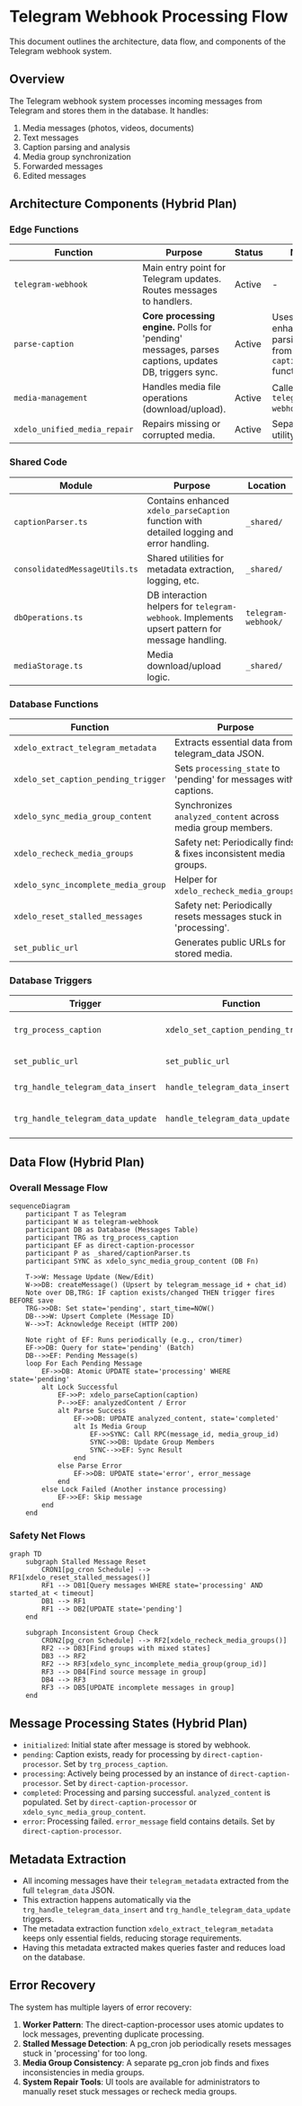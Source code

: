 # Telegram Webhook Processing Flow

This document outlines the architecture, data flow, and components of the Telegram webhook system.

## Overview

The Telegram webhook system processes incoming messages from Telegram and stores them in the database. It handles:

1. Media messages (photos, videos, documents)
2. Text messages
3. Caption parsing and analysis
4. Media group synchronization
5. Forwarded messages
6. Edited messages

## Architecture Components (Hybrid Plan)

### Edge Functions

| Function                     | Purpose                                                                                               | Status | Notes                            |
| ---------------------------- | ----------------------------------------------------------------------------------------------------- | ------ | -------------------------------- |
| `telegram-webhook`           | Main entry point for Telegram updates. Routes messages to handlers.                                   | Active | -                                |
| `parse-caption`             | **Core processing engine.** Polls for 'pending' messages, parses captions, updates DB, triggers sync. | Active | Uses enhanced parsing logic from `parse-caption` function. |
| `media-management`           | Handles media file operations (download/upload).                                                      | Active | Called by `telegram-webhook`.    |
| `xdelo_unified_media_repair` | Repairs missing or corrupted media.                                                                   | Active | Separate utility/process.        |

### Shared Code

| Module                        | Purpose                                                   | Location            |
| ----------------------------- | --------------------------------------------------------- | ------------------- |
| `captionParser.ts`            | Contains enhanced `xdelo_parseCaption` function with detailed logging and error handling. | `_shared/`          |
| `consolidatedMessageUtils.ts` | Shared utilities for metadata extraction, logging, etc.   | `_shared/`          |
| `dbOperations.ts`             | DB interaction helpers for `telegram-webhook`. Implements upsert pattern for message handling. | `telegram-webhook/` |
| `mediaStorage.ts`             | Media download/upload logic.                              | `_shared/`          |

### Database Functions

| Function                            | Purpose                                                           | Status | Notes                                   |
| ----------------------------------- | ----------------------------------------------------------------- | ------ | --------------------------------------- |
| `xdelo_extract_telegram_metadata`   | Extracts essential data from telegram_data JSON.                  | Active | Called by DB triggers.                  |
| `xdelo_set_caption_pending_trigger` | Sets `processing_state` to 'pending' for messages with captions.  | Active | Called by `trg_process_caption`.        |
| `xdelo_sync_media_group_content`    | Synchronizes `analyzed_content` across media group members.       | Active | Called by `direct-caption-processor`.   |
| `xdelo_recheck_media_groups`        | Safety net: Periodically finds & fixes inconsistent media groups. | Active | Called by `pg_cron`.                    |
| `xdelo_sync_incomplete_media_group` | Helper for `xdelo_recheck_media_groups`.                          | Active | Called by `xdelo_recheck_media_groups`. |
| `xdelo_reset_stalled_messages`      | Safety net: Periodically resets messages stuck in 'processing'.   | Active | Called by `pg_cron`.                    |
| `set_public_url`                    | Generates public URLs for stored media.                           | Active | Called by `set_public_url` trigger.     |

### Database Triggers

| Trigger                           | Function                            | Event                           | Purpose                                    | Status | Notes                   |
| --------------------------------- | ----------------------------------- | ------------------------------- | ------------------------------------------ | ------ | ----------------------- |
| `trg_process_caption`             | `xdelo_set_caption_pending_trigger` | BEFORE INSERT/UPDATE OF caption | Sets state to 'pending' if caption exists. | Active | Core part of new flow.  |
| `set_public_url`                  | `set_public_url`                    | BEFORE INSERT/UPDATE            | Generates public URLs.                     | Active | Unchanged.              |
| `trg_handle_telegram_data_insert` | `handle_telegram_data_insert`       | BEFORE INSERT                   | Sets telegram_metadata                     | Active | Extracts metadata.      |
| `trg_handle_telegram_data_update` | `handle_telegram_data_update`       | BEFORE UPDATE                   | Updates telegram_metadata                  | Active | Keeps metadata in sync. |

## Data Flow (Hybrid Plan)

### Overall Message Flow

```mermaid
sequenceDiagram
    participant T as Telegram
    participant W as telegram-webhook
    participant DB as Database (Messages Table)
    participant TRG as trg_process_caption
    participant EF as direct-caption-processor
    participant P as _shared/captionParser.ts
    participant SYNC as xdelo_sync_media_group_content (DB Fn)

    T->>W: Message Update (New/Edit)
    W->>DB: createMessage() (Upsert by telegram_message_id + chat_id)
    Note over DB,TRG: IF caption exists/changed THEN trigger fires BEFORE save
    TRG->>DB: Set state='pending', start_time=NOW()
    DB-->>W: Upsert Complete (Message ID)
    W-->>T: Acknowledge Receipt (HTTP 200)

    Note right of EF: Runs periodically (e.g., cron/timer)
    EF->>DB: Query for state='pending' (Batch)
    DB-->>EF: Pending Message(s)
    loop For Each Pending Message
        EF->>DB: Atomic UPDATE state='processing' WHERE state='pending'
        alt Lock Successful
            EF->>P: xdelo_parseCaption(caption)
            P-->>EF: analyzedContent / Error
            alt Parse Success
                EF->>DB: UPDATE analyzed_content, state='completed'
                alt Is Media Group
                    EF->>SYNC: Call RPC(message_id, media_group_id)
                    SYNC->>DB: Update Group Members
                    SYNC-->>EF: Sync Result
                end
            else Parse Error
                EF->>DB: UPDATE state='error', error_message
            end
        else Lock Failed (Another instance processing)
            EF->>EF: Skip message
        end
    end
```

### Safety Net Flows

```mermaid
graph TD
    subgraph Stalled Message Reset
        CRON1[pg_cron Schedule] --> RF1[xdelo_reset_stalled_messages()]
        RF1 --> DB1[Query messages WHERE state='processing' AND started_at < timeout]
        DB1 --> RF1
        RF1 --> DB2[UPDATE state='pending']
    end

    subgraph Inconsistent Group Check
        CRON2[pg_cron Schedule] --> RF2[xdelo_recheck_media_groups()]
        RF2 --> DB3[Find groups with mixed states]
        DB3 --> RF2
        RF2 --> RF3[xdelo_sync_incomplete_media_group(group_id)]
        RF3 --> DB4[Find source message in group]
        DB4 --> RF3
        RF3 --> DB5[UPDATE incomplete messages in group]
    end
```

## Message Processing States (Hybrid Plan)

- `initialized`: Initial state after message is stored by webhook.
- `pending`: Caption exists, ready for processing by `direct-caption-processor`. Set by `trg_process_caption`.
- `processing`: Actively being processed by an instance of `direct-caption-processor`. Set by `direct-caption-processor`.
- `completed`: Processing and parsing successful. `analyzed_content` is populated. Set by `direct-caption-processor` or `xdelo_sync_media_group_content`.
- `error`: Processing failed. `error_message` field contains details. Set by `direct-caption-processor`.

## Metadata Extraction

- All incoming messages have their `telegram_metadata` extracted from the full `telegram_data` JSON.
- This extraction happens automatically via the `trg_handle_telegram_data_insert` and `trg_handle_telegram_data_update` triggers.
- The metadata extraction function `xdelo_extract_telegram_metadata` keeps only essential fields, reducing storage requirements.
- Having this metadata extracted makes queries faster and reduces load on the database.

## Error Recovery

The system has multiple layers of error recovery:

1. **Worker Pattern**: The direct-caption-processor uses atomic updates to lock messages, preventing duplicate processing.
2. **Stalled Message Detection**: A pg_cron job periodically resets messages stuck in 'processing' for too long.
3. **Media Group Consistency**: A separate pg_cron job finds and fixes inconsistencies in media groups.
4. **System Repair Tools**: UI tools are available for administrators to manually reset stuck messages or recheck media groups.
